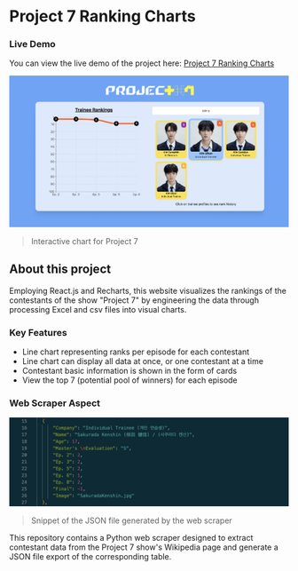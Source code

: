 # Project 7 Ranking Charts

### Live Demo

You can view the live demo of the project here: [Project 7 Ranking Charts](https://project7-rankings.vercel.app/)

![Chart Example](public/images/readmeimg.png)

> Interactive chart for Project 7

## About this project

Employing React.js and Recharts, this website visualizes the rankings of the contestants of the show "Project 7" by engineering the data through processing Excel and csv files into visual charts.

### Key Features

- Line chart representing ranks per episode for each contestant
- Line chart can display all data at once, or one contestant at a time
- Contestant basic information is shown in the form of cards
- View the top 7 (potential pool of winners) for each episode

### Web Scraper Aspect

![Web Scraper JSON](public/images/webscraper.png)

> Snippet of the JSON file generated by the web scraper

This repository contains a Python web scraper designed to extract contestant data from the Project 7 show's Wikipedia page and generate a JSON file export of the corresponding table.

